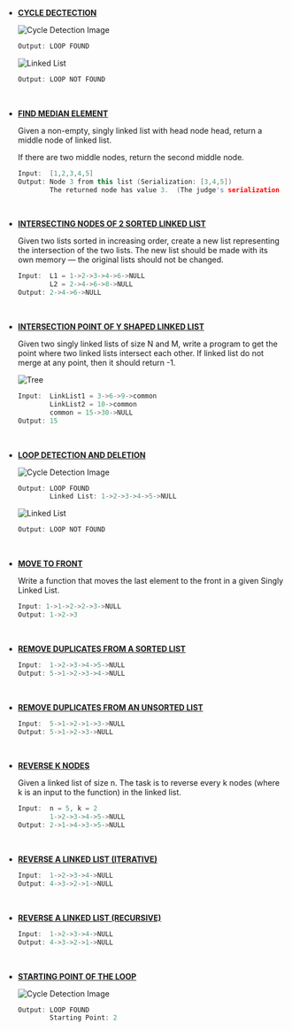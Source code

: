 * __[CYCLE DECTECTION](https://github.com/ashish25-bit/data-structure-algorithms/blob/master/LinkedList/Cycle-Detection.cpp)__
    
    ![Cycle Detection Image](https://www.geeksforgeeks.org/wp-content/uploads/2009/04/Linked-List-Loop.gif)
    ```CPP
    Output: LOOP FOUND 
    ```

    ![Linked List](https://media.geeksforgeeks.org/wp-content/cdn-uploads/gq/2013/03/Linkedlist.png)
    ```CPP
    Output: LOOP NOT FOUND 
    ```

<BR/>

* __[FIND MEDIAN ELEMENT](https://github.com/ashish25-bit/data-structure-algorithms/blob/master/LinkedList/Find-Median-Element.cpp)__

    Given a non-empty, singly linked list with head node head, return a middle node of linked list.

    If there are two middle nodes, return the second middle node.

    ```CPP
    Input:  [1,2,3,4,5]
    Output: Node 3 from this list (Serialization: [3,4,5])
            The returned node has value 3.  (The judge's serialization of this node is [3,4,5]).
    ```

<BR/>

* __[INTERSECTING NODES OF 2 SORTED LINKED LIST](https://github.com/ashish25-bit/data-structure-algorithms/blob/master/LinkedList/Intersection-Nodes-Of-Sorted-LL.cpp)__

    Given two lists sorted in increasing order, create a new list representing the intersection of the two lists. The new list should be made with its own memory — the original lists should not be changed.

    ```CPP
    Input:  L1 = 1->2->3->4->6->NULL
            L2 = 2->4->6->8->NULL
    Output: 2->4->6->NULL
    ```

<BR/>

* __[INTERSECTION POINT OF Y SHAPED LINKED LIST](https://github.com/ashish25-bit/data-structure-algorithms/blob/master/LinkedList/Intersection-Point-Y-Shapped-LL.cpp)__

    Given two singly linked lists of size N and M, write a program to get the point where two linked lists intersect each other.
    If linked list do not merge at any point, then it should return -1.

    ![Tree](https://contribute.geeksforgeeks.org/wp-content/uploads/linked.jpg)


    ```CPP
    Input:  LinkList1 = 3->6->9->common
            LinkList2 = 10->common
            common = 15->30->NULL
    Output: 15
    ```

<BR/>

* __[LOOP DETECTION AND DELETION](https://github.com/ashish25-bit/data-structure-algorithms/blob/master/LinkedList/Loop-Detection-Deletion.cpp)__
    
    ![Cycle Detection Image](https://www.geeksforgeeks.org/wp-content/uploads/2009/04/Linked-List-Loop.gif)
    ```CPP
    Output: LOOP FOUND
            Linked List: 1->2->3->4->5->NULL
    ```

    ![Linked List](https://media.geeksforgeeks.org/wp-content/cdn-uploads/gq/2013/03/Linkedlist.png)
    ```CPP
    Output: LOOP NOT FOUND
    ```

<BR/>

* __[MOVE TO FRONT](https://github.com/ashish25-bit/data-structure-algorithms/blob/master/LinkedList/Move-To-Front.cpp)__
    
    Write a function that moves the last element to the front in a given Singly Linked List.

    ```CPP
    Input: 1->1->2->2->3->NULL 
    Output: 1->2->3
    ```
<BR/>

* __[REMOVE DUPLICATES FROM A SORTED LIST](https://github.com/ashish25-bit/data-structure-algorithms/blob/master/LinkedList/Remove-Duplicates-Sorted-Linked-List.cpp)__
    
    ```CPP
    Input:  1->2->3->4->5->NULL 
    Output: 5->1->2->3->4->NULL 
    ```
<BR/>

* __[REMOVE DUPLICATES FROM AN UNSORTED LIST](https://github.com/ashish25-bit/data-structure-algorithms/blob/master/LinkedList/Remove-Duplicates-Unsorted-Linked-List.cpp)__
    
    ```CPP
    Input:  5->1->2->1->3->NULL
    Output: 5->1->2->3->NULL
    ```
<BR/>

* __[REVERSE K NODES](https://github.com/ashish25-bit/data-structure-algorithms/blob/master/LinkedList/Reverse-K-Nodes.cpp)__

    Given a linked list of size n. The task is to reverse every k nodes (where k is an input to the function) in the linked list.
    
    ```CPP
    Input:  n = 5, k = 2
            1->2->3->4->5->NULL 
    Output: 2->1->4->3->5->NULL
    ```
<BR/>

* __[REVERSE A LINKED LIST (ITERATIVE)](https://github.com/ashish25-bit/data-structure-algorithms/blob/master/LinkedList/Reverse-SLL-Iterative.cpp)__
    
    ```CPP
    Input:  1->2->3->4->NULL 
    Output: 4->3->2->1->NULL
    ```
<BR/>

* __[REVERSE A LINKED LIST (RECURSIVE)](https://github.com/ashish25-bit/data-structure-algorithms/blob/master/LinkedList/Reverse-SLL-Recursive.cpp)__
    
    ```CPP
    Input:  1->2->3->4->NULL 
    Output: 4->3->2->1->NULL
    ```
<BR/>

* __[STARTING POINT OF THE LOOP](https://github.com/ashish25-bit/data-structure-algorithms/blob/master/LinkedList/Starting-Point-Loop.cpp)__
    
    ![Cycle Detection Image](https://www.geeksforgeeks.org/wp-content/uploads/2009/04/Linked-List-Loop.gif)
    ```CPP
    Output: LOOP FOUND
            Starting Point: 2
    ```

<BR/>
